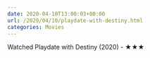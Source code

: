 ```yaml
---
date: 2020-04-10T13:00:03+00:00
url: /2020/04/10/playdate-with-destiny.html
categories: Movies
---
```

Watched Playdate with Destiny (2020) - ★★★





